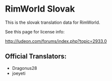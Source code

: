 RimWorld Slovak
================

This is the slovak translation data for RimWorld.

See this page for license info:

http://ludeon.com/forums/index.php?topic=2933.0



Official Translators:
---------------------
- Dragonus28
- joeyeti
